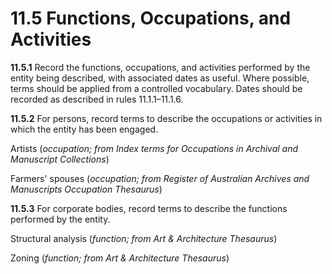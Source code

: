 # 11.5 Functions, Occupations, and Activities

**11.5.1** Record the functions, occupations, and activities performed by the entity being described, with associated dates as useful. Where possible, terms should be applied from a controlled vocabulary. Dates should be recorded as described in rules 11.1.1–11.1.6.

**11.5.2** For persons, record terms to describe the occupations or activities in which the entity has been engaged.

<p class="dacs-example">Artists (<em>occupation; from Index terms for Occupations in Archival and Manuscript Collections</em>)</p>

<p class="dacs-example">Farmers' spouses (<em>occupation; from Register of Australian Archives and Manuscripts Occupation Thesaurus</em>)</p>

**11.5.3** For corporate bodies, record terms to describe the functions performed by the entity.

<p class="dacs-example">Structural analysis (<em>function; from Art & Architecture Thesaurus</em>)</p>

<p class="dacs-example">Zoning (<em>function; from Art & Architecture Thesaurus</em>)</p>
